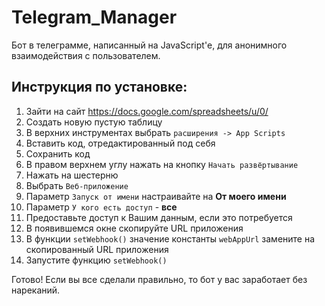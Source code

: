 # Telegram_Manager
Бот в телеграмме, написанный на JavaScript'е, для анонимного взаимодействия с пользователем. 

## Инструкция по установке:
1. Зайти на сайт https://docs.google.com/spreadsheets/u/0/
2. Создать новую пустую таблицу
3. В верхних инструментах выбрать `расширения -> App Scripts`
4. Вставить код, отредактированный под себя
5. Сохранить код
6. В правом верхнем углу нажать на кнопку `Начать развёртывание`
7. Нажать на шестерню
8. Выбрать `Веб-приложение`
9. Параметр `Запуск от имени` настраивайте на **От моего имени**
10. Параметр `У кого есть доступ` - **все**
11. Предоставьте доступ к Вашим данным, если это потребуется
12. В появившемся окне скопируйте URL приложения
13. В функции `setWebhook()` значение константы `webAppUrl` замените на скопированный URL приложения
14. Запустите функцию `setWebhook()`

Готово! Если вы все сделали правильно, то бот у вас заработает без нареканий. 

